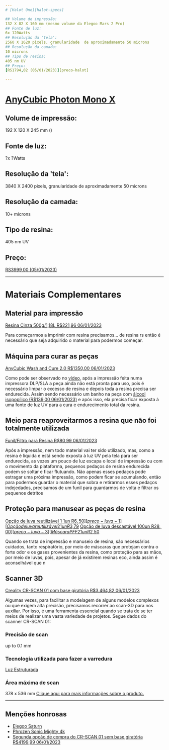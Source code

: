 ```yaml
---
# [Halot One][halot-specs]

## Volume de impressão:
132 X 82 X 160 mm (mesmo volume da Elegoo Mars 2 Pro)
## Fonte de luz:
6x 120Watts
## Resolução da 'tela':
2560 X 1620 pixels, granularidade  de aproximadamente 50 microns
## Resolução da camada:
10 microns
## Tipo de resina:
405 nm UV
## Preço:
[RS1794,02 (05/01/2023)][preco-halot]

---
```

# [AnyCubic Photon Mono X][photon-mono-x-specs]

## Volume de impressão:
192 X 120 X 245 mm ()
## Fonte de luz:
?x ?Watts
## Resolução da 'tela':
3840 X 2400 pixels, granularidade  de aproximadamente 50 microns
## Resolução da camada:
10+ microns
## Tipo de resina:
405 nm UV
## Preço:
[RS3999,00 (05/01/2023)][preco-photon-mono-x]

---
# Materiais Complementares


## Material para impressão
[Resina Cinza 500g/1,18L R$221,96 06/01/2023][preco-resina]

Para começarmos a imprimir com resina precisamos... de resina rs então é necessário que seja adquirido o material para podermos começar.

## Máquina para curar as peças
[AnyCubic Wash and Cure 2.0 R$1350,00 06/01/2023][preco-wash-and-cure]

Como pode ser observado no [vídeo][impressao-resina-specs], após a impressão feita numa impressora DLP/SLA a peça ainda não está pronta para uso, pois é necessário limpar o excesso de resina e depois toda a resina precisa ser endurecida. Assim sendo necessário um banho na peça com [álcool isopopílico (R$139,00 06/01/2023)][preco-alcool-iso] e após isso, ela precisa ficar exposta à uma fonte de luz UV para a cura e endurecimento total da resina.

## Meio para reaproveitarmos a resina que não foi totalmente utilizada
[Funil/Filtro para Resina R$80,99 06/01/2023][preco-funil-filtro]

Após a impressão, nem todo material vai ter sido utilizado, mas, como a resina é liquida e está sendo exposta à luz UV pela tela para ser endurecida, as vezes um pouco de luz escapa o local de impressão ou com o movimento da plataforma, pequenos pedaços de resina endurecida podem se soltar e ficar flutuando. Não apenas esses pedaços pode estragar uma próxima impressão, como podem ficar se acumulando, então para podermos guardar o material que sobra e retirarmos esses pedaços indejedados, precisamos de um funil para guardarmos de volta e filtrar os pequenos detritos

## Proteção para manusear as peças de resina
[Opção de luva reutilizável 1 1un R$6,50][preco-luva-1]
[Opção de luva reutilizável 2 1un R$3,79][preco-luva-2]
[Opção de luva descastável 100un R$28,00][preco-luva-3]
[Máscara PFF2 1un R$2,50][preco-mascara]

Quando se trata de impressão e manuseio de resina, são necessários cuidados, tanto respiratório, por meio de máscaras que protejam contra o forte odor e os gases provenientes da resina, como proteção para as mãos, por meio de luvas, pois, apesar de já existirem resinas eco, ainda assim é aconselhável que n

## Scanner 3D
[Creality CR-SCAN 01 com base giratória R$3.464,82 06/01/2023][preco-cr-01]

Algumas vezes, para facilitar a modelagem de alguns modelos complexos ou que exigem alta precisão, precisamos recorrer ao scan-3D para nos auxiliar. Por isso, é uma ferramenta essencial quando se trata de se ter meios de realizar uma vasta variedade de projetos.
Segue dados do scanner CR-SCAN 01:

### Precisão de scan

up to 0.1 mm

### Tecnologia utilizada para fazer a varredura

[Luz Estruturada][luz-estruct]

### Área máxima de scan

378 x 536 mm
[Clique aqui para mais informações sobre o produto.][cr-01-specs]


---
## Menções honrosas
- [Elegoo Saturn][elegoo-saturn-specs]
- [Phrozen Sonic Mighty 4k][sonic-mighty-specs]
- [Segunda opção de compra do CR-SCAN 01 sem base giratória R$4199,99 06/01/2023][preco-cr-01-2]


[halot-specs]: https://all3dp.com/1/creality-halot-one-review-3d-printer-specs/
[preco-halot]: https://www.amazon.com.br/Impressora-Creality-RESINA-Halot-One-CL-60/dp/B09733ZZ13?__mk_pt_BR=%C3%85M%C3%85%C5%BD%C3%95%C3%91&crid=25NPO17M9AWC1&dchild=1&keywords=impressora+3d&qid=1631011144&s=computers&sprefix=Impressora+3,computers,337&sr=1-49&ufe=app_do:amzn1.fos.25548f35-0de7-44b3-b28e-0f56f3f96147&linkCode=sl1&tag=ricardoquecri-20&linkId=fba445097b2883ce6b78431a8d9c4797&language=pt_BR&ref_=as_li_ss_tl
[photon-mono-x-specs]: https://all3dp.com/1/anycubic-photon-mono-x-review-3d-printer-specs-2/
[preco-photon-mono-x]: https://produto.mercadolivre.com.br/MLB-1834871609-impressora-3d-anycubic-photon-mono-x-pronta-entrega-brasil-_JM?matt_tool=76735400&matt_word=&matt_source=google&matt_campaign_id=14303413823&matt_ad_group_id=125984298877&matt_match_type=&matt_network=g&matt_device=c&matt_creative=539354957013&matt_keyword=&matt_ad_position=&matt_ad_type=pla&matt_merchant_id=564247928&matt_product_id=MLB1834871609&matt_product_partition_id=1801766537504&matt_target_id=pla-1801766537504&gclid=CjwKCAiAh9qdBhAOEiwAvxIokwmHIo2L0QkvYrkam1kD3erxmODiXvwSmJsMJNCHYuzXNhTa1oDIoBoCl7sQAvD_BwE
[preco-wash-and-cure]: https://www.amazon.com.br/Anycubic-Wash-and-Cure-2-0/dp/B08JCSSTD5/ref=d_pd_day0_sccl_2_9/130-4263357-2179723?pd_rd_w=dHSOc&content-id=amzn1.sym.f8fbb395-09a0-46a4-a17c-8f7cd5155e6a&pf_rd_p=f8fbb395-09a0-46a4-a17c-8f7cd5155e6a&pf_rd_r=AMB5R0ERM2BANG7MQR4A&pd_rd_wg=yuXSf&pd_rd_r=b0f0ec54-da93-4b15-bb39-dc50a9956138&pd_rd_i=B08JCSSTD5&psc=1
[impressao-resina-specs]: https://www.youtube.com/watch?v=eZ0C7kOZ9lM&ab_channel=3DPrintAcademy-Impress%C3%A3o3DProeMaker
[preco-alcool-iso]: https://www.amazon.com.br/dp/B0BG6CSJ2W/ref=sspa_dk_detail_4?psc=1p13NParams&sp_csd=d2lkZ2V0TmFtZT1zcF9kZXRhaWwy&spLa=ZW5jcnlwdGVkUXVhbGlmaWVyPUEyMzk3U1ROTVZGV1lLJmVuY3J5cHRlZElkPUEwNDQzNzEzMk9KNDM2WUpJVTRBSyZlbmNyeXB0ZWRBZElkPUExMDM5NjQ3MlhWT0pRTjkySDAyTyZ3aWRnZXROYW1lPXNwX2RldGFpbDImYWN0aW9uPWNsaWNrUmVkaXJlY3QmZG9Ob3RMb2dDbGljaz10cnVl
[preco-resina]: https://www.amazon.com.br/Resina-3D-para-Impressora-Cinza/dp/B097TSB8CM/ref=d_pd_sbs_sccl_3_1/130-4263357-2179723?pd_rd_w=zOjP3&content-id=amzn1.sym.d5ffa5eb-c14b-4098-a3c1-e33e4cc20b5c&pf_rd_p=d5ffa5eb-c14b-4098-a3c1-e33e4cc20b5c&pf_rd_r=9KQ8NRMR9A2ZV65B21YP&pd_rd_wg=EaVcZ&pd_rd_r=aaa2e5d5-dd5c-4d7c-a19b-805529195f56&pd_rd_i=B097TSB8CM&th=1
[preco-funil-filtro]: https://www.amazon.com.br/inoxid%C3%A1vel-Sovol-filtro-l%C3%ADquido-impress%C3%A3o/dp/B094JD7T7V/ref=d_pd_day0_sccl_2_1/130-4263357-2179723?pd_rd_w=dHSOc&content-id=amzn1.sym.f8fbb395-09a0-46a4-a17c-8f7cd5155e6a&pf_rd_p=f8fbb395-09a0-46a4-a17c-8f7cd5155e6a&pf_rd_r=AMB5R0ERM2BANG7MQR4A&pd_rd_wg=yuXSf&pd_rd_r=b0f0ec54-da93-4b15-bb39-dc50a9956138&pd_rd_i=B094JD7T7V&psc=1
[elegoo-saturn-specs]: https://all3dp.com/1/elegoo-saturn-review-the-specs/
[sonic-mighty-specs]: https://all3dp.com/1/phrozen-sonic-mighty-4k-review-3d-printer-specs/
[preco-cr-01]: https://br.banggood.com/Creality-3D-CR-SCAN-01-Portable-536x378mm-Scanning-Area-with-3D-Scanner-Basic-or-Standard-Version-Support-Multiple-Scan-Modes-or-Powerful-Model-Processing-Method-p-1834481.html?imageAb=1&p=QG080417015390201712&utm_campaign=17015390&utm_content=2635&akmClientCountry=BR&a=1673021136.5642&akmClientCountry=BR&cur_warehouse=CN
[cr-01-specs]: https://all3dp.com/1/best-3d-scanner-diy-handheld-app-software/#creality-cr-scan-01
[luz-estruct]: https://en.wikipedia.org/wiki/Structured-light_3D_scanner
[preco-cr-01-2]: https://www.kabum.com.br/produto/275878/scanner-3d-creality-cr-scan-01-3d-upgrade-com-tripe-usb-10fps-branco-4008050016?gclid=EAIaIQobChMI_Mng0KSz_AIVkUFIAB0cCwmBEAQYASABEgIwxvD_BwE
[preco-luva-1]: https://www.episonline.com.br/luva-de-latex-com-forro-em-verniz-silver-standard-amarela-volk-lv-verniz-st-am-volk-p3774?pp=/40.793/
[preco-luva-2]: https://www.episonline.com.br/luva-flextactil-danny-preta-tricotada-com-banho-pu-p5591?pp=/40.793/
[preco-luva-3]: https://www.episonline.com.br/luva-sensivolk-soft-nitrilico-sem-po-azul-volk-lv-sensivolk-soft-az-volk-p3979?pp=/40.793/
[preco-mascara]: https://www.episonline.com.br/mascara-pff2-sem-valvula-pro-agro-delta-plus-1870-1-p4449
